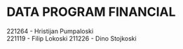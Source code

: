 # DATA PROGRAM FINANCIAL


221264 - Hristijan Pumpaloski  
221119 - Filip Lokoski
211226 - Dino Stojkoski 
